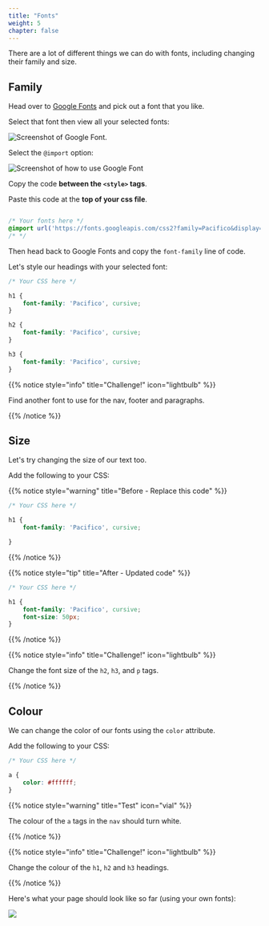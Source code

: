 ```yaml
---
title: "Fonts"
weight: 5
chapter: false
---
```


There are a lot of different things we can do with fonts, including changing their family and size.

## Family

Head over to [Google Fonts](https://fonts.google.com/) and pick out a font that you like.

Select that font then view all your selected fonts:

![Screenshot of Google Font.](../../images/fonts_1.png)

Select the `@import` option:

![Screenshot of how to use Google Font](../../images/fonts_2.png)

Copy the code **between the `<style>` tags**.

Paste this code at the **top of your css file**.

```css {title="css"}

/* Your fonts here */
@import url('https://fonts.googleapis.com/css2?family=Pacifico&display=swap');
/* */
```

Then head back to Google Fonts and copy the `font-family` line of code.

Let's style our headings with your selected font:

```css {title="css"}
/* Your CSS here */

h1 {
	font-family: 'Pacifico', cursive;
}

h2 {
	font-family: 'Pacifico', cursive;
}

h3 {
	font-family: 'Pacifico', cursive;
}
```

{{% notice style="info" title="Challenge!" icon="lightbulb" %}}

Find another font to use for the nav, footer and paragraphs.

{{% /notice %}}

## Size

Let's try changing the size of our text too.

Add the following to your CSS:

{{% notice style="warning" title="Before - Replace this code" %}}
```css
/* Your CSS here */

h1 {
	font-family: 'Pacifico', cursive;

}
```

{{% /notice %}}

{{% notice style="tip" title="After - Updated code" %}}
```css
/* Your CSS here */

h1 {
	font-family: 'Pacifico', cursive;
    font-size: 50px;
}
```
{{% /notice %}}

{{% notice style="info" title="Challenge!" icon="lightbulb" %}}

Change the font size of the `h2`, `h3`, and `p` tags.

{{% /notice %}}

## Colour

We can change the color of our fonts using the `color` attribute.

Add the following to your CSS:

```css {title="css"}
/* Your CSS here */

a {
	color: #ffffff;
}
```

{{% notice style="warning" title="Test" icon="vial" %}}

The colour of the `a` tags in the `nav` should turn white.

{{% /notice %}}

{{% notice style="info" title="Challenge!" icon="lightbulb" %}}

Change the colour of the `h1`, `h2` and `h3` headings.

{{% /notice %}}

Here's what your page should look like so far (using your own fonts):

![](../../images/animals_fonts.jpeg)
